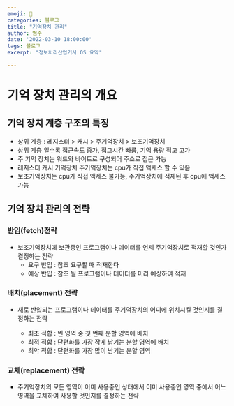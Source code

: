```yaml
---
emoji: 🏃
categories: 블로그
title: "기억장치 관리"
author: 범수
date: '2022-03-10 18:00:00'
tags: 블로그
excerpt: "정보처리산업기사 OS 요약"

---
```


# 기억 장치 관리의 개요

## 기억 장치 계층 구조의 특징

- 상위 계층 : 레지스터 > 캐시 > 주기억장치 > 보조기억장치
- 상위 계층 일수록 접근속도 증가, 접그시간 빠름, 기억 용량 적고 고가
- 주 기억 장치는 워드와 바이트로 구성되어 주소로 접근 가능
- 레지스터 캐시 기억장치 주기억장치는 cpu가 직접 액세스 할 수 있음
- 보조기억장치는 cpu가 직접 액세스 불가능, 주기억장치에 적재된 후 cpu에 액세스 가능

## 기억 장치 관리의 전략

### 반입(fetch)전략

- 보조기억장치에 보관중인 프로그램이나 데이터를 언제 주기억장치로 적재할 것인가 결정하는 전략
  - 요구 반입 : 참조 요구할 때 적재한다
  - 예상 반입 : 참조 될 프로그램이나 데이터를 미리 예상하여 적재

### 배치(placement) 전략

- 새로 반입되는 프로그램이나 데이터를 주기억장치의 어디에 위치시킬 것인지를 결정하는 전략

  - 최초 적합 : 빈 영역 중 첫 번째 분할 영역에 배치
  - 최적 적합 : 단편화를 가장 작게 남기는 분할 영역에 배치
  - 최악 적합 : 단편화를 가장 많이 남기는 분할 영역

### 교체(replacement) 전략

- 주기억장치의 모든 영역이 이미 사용중인 상태에서 이미 사용중인 영역 중에서 어느 영역을 교체하여 사용할 것인지를 결정하는 전략

